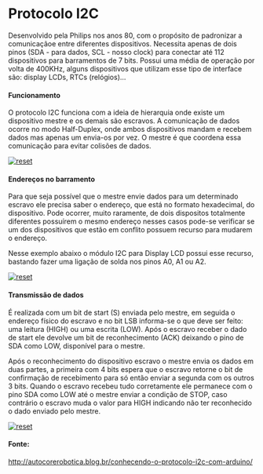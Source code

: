 # Protocolo I2C  
<p>
Desenvolvido pela Philips nos anos 80,  com o propósito de padronizar a comunicaçãoe entre diferentes dispositivos. Necessita apenas de dois pinos (SDA - para dados, SCL - nosso clock) para conectar até 112 dispositivos para barramentos de 7 bits. Possui uma média de operação por volta de 400KHz, alguns dispositivos que utilizam esse tipo de interface são: display LCDs, RTCs (relógios)...
</p>

#### Funcionamento

<p>
O protocolo I2C funciona com a ideia de hierarquia onde existe um dispositivo mestre e os demais são escravos. A comunicação de dados ocorre no modo Half-Duplex, onde ambos dispositivos mandam e recebem dados mas apenas um envia-os por vez. O mestre é que coordena essa comunicação para evitar colisões de dados.
</p>

<p><a target="_blank" rel="noopener noreferrer" href="https://user-images.githubusercontent.com/22710963/76994427-1bdaf280-692d-11ea-9c8b-17a251de3d41.png">
  <img src="https://user-images.githubusercontent.com/22710963/76994427-1bdaf280-692d-11ea-9c8b-17a251de3d41.png" alt="reset" style="max-width:100%;"></a></p> 

#### Endereços no barramento

<p>
Para que seja possível que o mestre envie dados para um determinado escravo ele precisa saber o endereço, que está no formato hexadecimal, do dispositivo. Pode ocorrer, muito raramente, de dois dispositos totalmente diferentes possuírem o mesmo endereço nesses casos pode-se verificar se um dos dispositivos que estão em conflito possuem recurso para mudarem o endereço.   
</p>

Nesse exemplo abaixo o módulo I2C para Display LCD possui esse recurso, bastando fazer uma ligação de solda nos pinos A0, A1 ou A2.

<p><a target="_blank" rel="noopener noreferrer" href="https://user-images.githubusercontent.com/22710963/76995597-d9b2b080-692e-11ea-8abc-f1f0983499db.png">
  <img src="https://user-images.githubusercontent.com/22710963/76995597-d9b2b080-692e-11ea-8abc-f1f0983499db.png" alt="reset" style="max-width:100%;"></a></p> 


#### Transmissão de dados
<p>
É realizada com um bit de start (S) enviada pelo mestre, em seguida o endereço físico do escravo e no bit LSB informa-se o que deve ser feito: uma leitura (HIGH) ou uma escrita (LOW). Após o escravo receber o dado de start ele devolve um bit de reconhecimento (ACK) deixando o pino de SDA como LOW, disponível para o mestre.
</p>

<p>
  Após o reconhecimento do dispositivo escravo o mestre envia os dados em duas partes, a primeira com 4 bits espera que o escravo retorne o bit de confirmação de recebimento para só então enviar a segunda com os outros 3 bits. Quando o escravo recebeu tudo corretamente ele permanece com o pino SDA como LOW até o mestre enviar a condição de STOP, caso contrário o escravo muda o valor para HIGH indicando não ter reconhecido o dado enviado pelo mestre.  
  </p>
  
  <p>
  <a target="_blank" rel="noopener noreferrer" href="https://user-images.githubusercontent.com/22710963/76998072-344e0b80-6933-11ea-91ec-cec615d8c269.png">
  <img src="https://user-images.githubusercontent.com/22710963/76998072-344e0b80-6933-11ea-91ec-cec615d8c269.png" alt="reset" style="max-width:100%;"></a>  
  </p>

 #### Fonte:

http://autocorerobotica.blog.br/conhecendo-o-protocolo-i2c-com-arduino/
